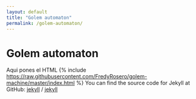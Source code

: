 ```yaml
---
layout: default
title: "Golem automaton"
permalink: /golem-automaton/
---
```


# Golem automaton

Aqui pones el HTML
{% include https://raw.githubusercontent.com/FredyRosero/golem-machine/master/index.html %}
You can find the source code for Jekyll at GitHub:
[jekyll][jekyll-organization] /
[jekyll](https://github.com/jekyll/jekyll)


[jekyll-organization]: https://github.com/jekyll
